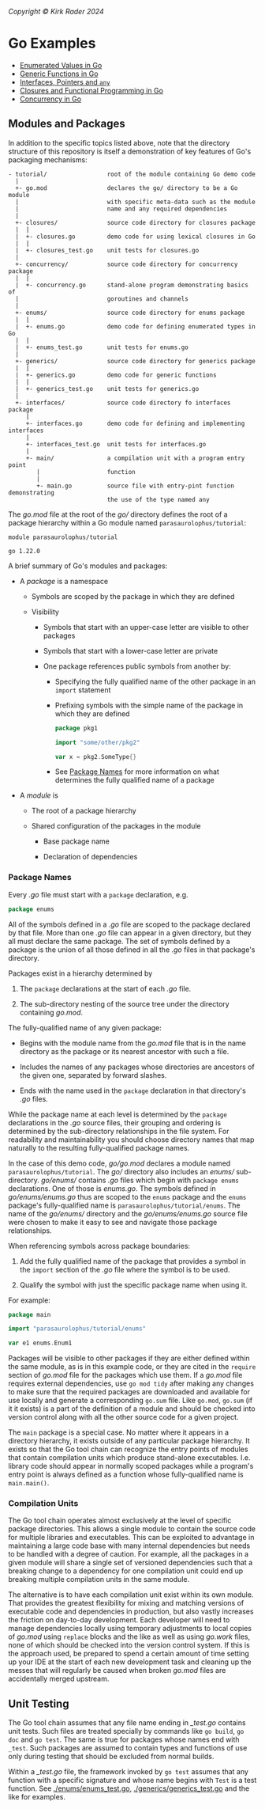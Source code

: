 _Copyright &copy; Kirk Rader 2024_

# Go Examples

- [Enumerated Values in Go](./enums/)
- [Generic Functions in Go](./generics/)
- [Interfaces, Pointers and `any`](./interfaces/)
- [Closures and Functional Programming in Go](./closures/)
- [Concurrency in Go](./concurrency/)

## Modules and Packages

In addition to the specific topics listed above, note that the directory
structure of this repository is itself a demonstration of key features of Go's
packaging mechanisms:

```
- tutorial/                 root of the module containing Go demo code 
  |
  +- go.mod                 declares the go/ directory to be a Go module
  |                         with specific meta-data such as the module
  |                         name and any required dependencies
  |
  +- closures/              source code directory for closures package
  |  |
  |  +- closures.go         demo code for using lexical closures in Go
  |  |
  |  +- closures_test.go    unit tests for closures.go
  |
  +- concurrency/           source code directory for concurrency package
  |  |
  |  +- concurrency.go      stand-alone program demonstrating basics of
  |                         goroutines and channels
  |
  +- enums/                 source code directory for enums package
  |  |
  |  +- enums.go            demo code for defining enumerated types in Go
  |  |
  |  +- enums_test.go       unit tests for enums.go
  |
  +- generics/              source code directory for generics package
  |  |
  |  +- generics.go         demo code for generic functions
  |  |
  |  +- generics_test.go    unit tests for generics.go
  |
  +- interfaces/            source code directory fo interfaces package
     |
     +- interfaces.go       demo code for defining and implementing interfaces
     |
     +- interfaces_test.go  unit tests for interfaces.go
     |
     +- main/               a compilation unit with a program entry point
        |                   function
        |
        +- main.go          source file with entry-pint function demonstrating
                            the use of the type named any
```

The _go.mod_ file at the root of the _go/_ directory defines the root of a
package hierarchy within a Go module named `parasaurolophus/tutorial`:

```
module parasaurolophus/tutorial

go 1.22.0
```

A brief summary of Go's modules and packages:

- A _package_ is a namespace

  - Symbols are scoped by the package in which they are defined

  - Visibility

    - Symbols that start with an upper-case letter are visible to other packages

    - Symbols that start with a lower-case letter are private

    - One package references public symbols from another by:

      - Specifying the fully qualified name of the other package in an `import`
        statement

      - Prefixing symbols with the simple name of the package in which they are
        defined

        ```go
        package pkg1

        import "some/other/pkg2"

        var x = pkg2.SomeType{}
        ```

      - See [Package Names](#package-names) for more information on what
        determines the fully qualified name of a package

- A _module_ is

  - The root of a package hierarchy

  - Shared configuration of the packages in the module

    - Base package name

    - Declaration of dependencies

### Package Names

Every _.go_ file must start with a `package` declaration, e.g.

```go
package enums
```

All of the symbols defined in a _.go_ file are scoped to the package declared by
that file. More than one _.go_ file can appear in a given directory, but they
all must declare the same package. The set of symbols defined by a package is
the union of all those defined in all the _.go_ files in that package's
directory.

Packages exist in a hierarchy determined by

1. The `package` declarations at the start of each _.go_ file.

2. The sub-directory nesting of the source tree under the directory containing _go.mod_.

The fully-qualified name of any given package:

- Begins with the module name from the _go.mod_ file that is in the name
  directory as the package or its nearest ancestor with such a file.

- Includes the names of any packages whose directories are ancestors of the
  given one, separated by forward slashes.

- Ends with the name used in the `package` declaration in that directory's _.go_
  files.

While the package name at each level is determined by the `package` declarations
in the _.go_ source files, their grouping and ordering is determined by the
sub-directory relationships in the file system. For readability and
maintainability you should choose directory names that map naturally to the
resulting fully-qualified package names.

In the case of this demo code, _go/go.mod_ declares a module named
`parasaurolophus/tutorial`. The _go/_ directory also includes an _enums/_
sub-directory. _go/enums/_ contains _.go_ files which begin with `package enums`
declarations. One of those is _enums.go_. The symbols defined in
_go/enums/enums.go_ thus are scoped to the `enums` package and the `enums`
package's fully-qualified name is `parasaurolophus/tutorial/enums`. The name of
the _go/enums/_ directory and the _go/enums/enums.go_ source file were chosen to
make it easy to see and navigate those package relationships.

When referencing symbols across package boundaries:

1. Add the fully qualified name of the package that provides a symbol in the
   `import` section of the _.go_ file where the symbol is to be used.

2. Qualify the symbol with just the specific package name when using it.

For example:

```go
package main

import "parasaurolophus/tutorial/enums"

var e1 enums.Enum1
```

Packages will be visible to other packages if they are either defined within the
same module, as is in this example code, or they are cited in the `require`
section of _go.mod_ file for the packages which use them. If a _go.mod_ file
requires external dependencies, use `go mod tidy` after making any changes to
make sure that the required packages are downloaded and available for use
locally and generate a corresponding `go.sum` file. Like `go.mod`, `go.sum` (if
it it exists) is a part of the definition of a module and should be checked into
version control along with all the other source code for a given project.

The `main` package is a special case. No matter where it appears in a directory
hierarchy, it exists outside of any particular package hierarchy. It exists so
that the Go tool chain can recognize the entry points of modules that contain
compilation units which produce stand-alone executables. I.e. library code
should appear in normally scoped packages while a program's entry point is
always defined as a function whose fully-qualified name is `main.main()`.

### Compilation Units

The Go tool chain operates almost exclusively at the level of specific package
directories. This allows a single module to contain the source code for multiple
libraries and executables. This can be exploited to advantage in maintaining a
large code base with many internal dependencies but needs to be handled with a
degree of caution. For example, all the packages in a given module will share a
single set of versioned dependencies such that a breaking change to a dependency
for one compilation unit could end up breaking multiple compilation units in the
same module.

The alternative is to have each compilation unit exist within its own module.
That provides the greatest flexibility for mixing and matching versions of
executable code and dependencies in production, but also vastly increases the
friction on day-to-day development. Each developer will need to manage
dependencies locally using temporary adjustments to local copies of _go.mod_
using `replace` blocks and the like as well as using _go.work_ files, none of
which should be checked into the version control system. If this is the approach
used, be prepared to spend a certain amount of time setting up your IDE at the
start of each new development task and cleaning up the messes that will
regularly be caused when broken _go.mod_ files are accidentally merged upstream.

## Unit Testing

The Go tool chain assumes that any file name ending in *_test.go* contains unit
tests. Such files are treated specially by commands like `go build`, `go doc`
and `go test`. The same is true for packages whose names end with `_test`. Such
packages are assumed to contain types and functions of use only during testing
that should be excluded from normal builds.

Within a *_test.go* file, the framework invoked by `go test` assumes that any
function with a specific signature and whose name begins with `Test` is a test
function. See [./enums/enums_test.go](./enums/enums_test.go),
[./generics/generics_test.go](./generics/generics_test.go) and the like for
examples.
